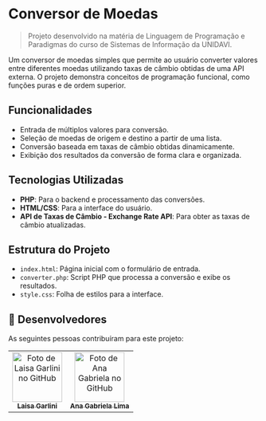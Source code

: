 # Conversor de Moedas
> Projeto desenvolvido na matéria de Linguagem de Programação e Paradigmas do curso de Sistemas de Informação da UNIDAVI.

Um conversor de moedas simples que permite ao usuário converter valores entre diferentes moedas utilizando taxas de câmbio obtidas de uma API externa. O projeto demonstra conceitos de programação funcional, como funções puras e de ordem superior.

## Funcionalidades

- Entrada de múltiplos valores para conversão.
- Seleção de moedas de origem e destino a partir de uma lista.
- Conversão baseada em taxas de câmbio obtidas dinamicamente.
- Exibição dos resultados da conversão de forma clara e organizada.

## Tecnologias Utilizadas

- **PHP**: Para o backend e processamento das conversões.
- **HTML/CSS**: Para a interface do usuário.
- **API de Taxas de Câmbio - Exchange Rate API**: Para obter as taxas de câmbio atualizadas.

## Estrutura do Projeto

- `index.html`: Página inicial com o formulário de entrada.
- `converter.php`: Script PHP que processa a conversão e exibe os resultados.
- `style.css`: Folha de estilos para a interface.

  
## 🤝 Desenvolvedores

As seguintes pessoas contribuíram para este projeto:

<table>
  <tr>
    <td align="center">
      <a href="https://github.com/LaisaGarlini" title="Laisa Garlini">
        <img src="https://avatars.githubusercontent.com/u/128845740?v=4" width="100px;" alt="Foto de Laisa Garlini no GitHub"/><br>
        <sub>
          <b>Laisa Garlini</b>
        </sub>
      </a>
    </td>
    <td align="center">
      <a href="https://github.com/aagablm" title="Ana Gabriela Lima">
        <img src="https://avatars.githubusercontent.com/u/97294208?v=4" width="100px;" alt="Foto de Ana Gabriela no GitHub"/><br>
        <sub>
          <b>Ana Gabriela Lima</b>
        </sub>
      </a>
    </td>
